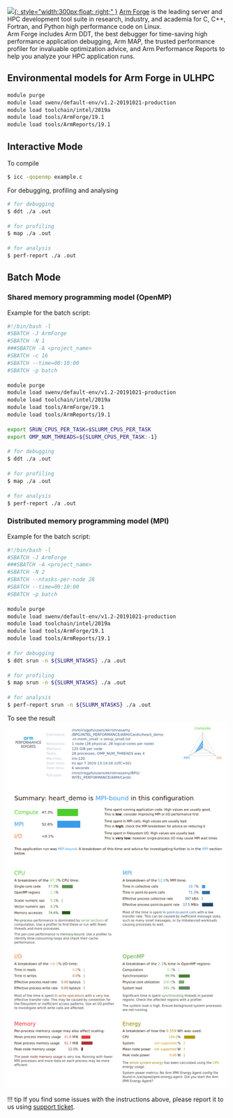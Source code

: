 
[![](https://developer.nvidia.com/sites/default/files/Arm_Arm_FORGE_vertical_blue%20_1.png){: style="width:300px;float: right;" }](https://developer.arm.com/tools-and-software/server-and-hpc/debug-and-profile/arm-forge)
[Arm Forge](https://developer.arm.com/tools-and-software/server-and-hpc/debug-and-profile/arm-forge) is
the leading server and HPC development tool suite in research,
industry, and academia for C, C++, Fortran, and Python high performance code on Linux.  
Arm Forge includes Arm DDT, the best debugger for time-saving high performance application
debugging, Arm MAP, the trusted performance profiler for invaluable optimization advice,
and Arm Performance Reports to help you analyze your HPC application runs.

## Environmental models for Arm Forge in ULHPC
```bash
module purge
module load swenv/default-env/v1.2-20191021-production
module load toolchain/intel/2019a
module load tools/ArmForge/19.1
module load tools/ArmReports/19.1
```

## Interactive Mode

To compile
```bash
$ icc -qopenmp example.c
```
For debugging, profiling and analysing
```bash
# for debugging
$ ddt ./a .out

# for profiling
$ map ./a .out

# for analysis
$ perf-report ./a .out
```

## Batch Mode
### Shared memory programming model (OpenMP)

Example for the batch script:

```bash
#!/bin/bash -l
#SBATCH -J ArmForge
#SBATCH -N 1
###SBATCH -A <project_name>
#SBATCH -c 16
#SBATCH --time=00:10:00
#SBATCH -p batch

module purge
module load swenv/default-env/v1.2-20191021-production
module load toolchain/intel/2019a
module load tools/ArmForge/19.1
module load tools/ArmReports/19.1

export SRUN_CPUS_PER_TASK=$SLURM_CPUS_PER_TASK
export OMP_NUM_THREADS=${SLURM_CPUS_PER_TASK:-1}

# for debugging
$ ddt ./a .out

# for profiling
$ map ./a .out

# for analysis
$ perf-report ./a .out
```

### Distributed memory programming model (MPI)
Example for the batch script:

```bash
#!/bin/bash -l
#SBATCH -J ArmForge
###SBATCH -A <project_name>
#SBATCH -N 2
#SBATCH --ntasks-per-node 28
#SBATCH --time=00:10:00
#SBATCH -p batch

module purge
module load swenv/default-env/v1.2-20191021-production
module load toolchain/intel/2019a
module load tools/ArmForge/19.1
module load tools/ArmReports/19.1

# for debugging
$ ddt srun -n ${SLURM_NTASKS} ./a .out

# for profiling
$ map srun -n ${SLURM_NTASKS} ./a .out

# for analysis
$ perf-report srun -n ${SLURM_NTASKS} ./a .out
```
To see the result
![ArmForge report](./images/arm_forge_report.png)

!!! tip
    If you find some issues with the instructions above,
    please report it to us using [support ticket](https://hpc.uni.lu/support).